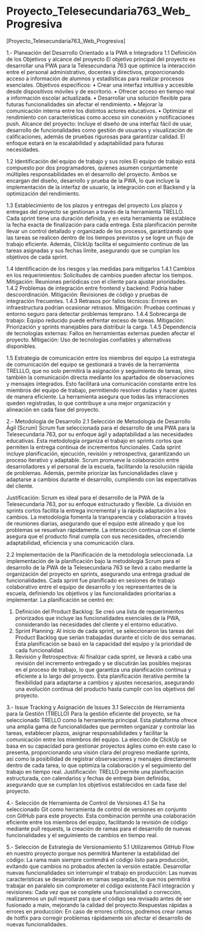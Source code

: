 # Proyecto_Telesecundaria763_Web_Progresiva

[Proyecto_Telesecundaria763_Web_Progresiva]

1.- Planeación del Desarrollo Orientado a la PWA e Integradora
1.1	 Definición de los Objetivos y alcance del proyecto
El objetivo principal del proyecto es desarrollar una PWA para la Telesecundaria 763 que optimice la interacción entre el personal administrativo, docentes y directivos, proporcionando acceso a información de alumnos y estadísticas para realizar procesos esenciales.
Objetivos específicos:
•	Crear una interfaz intuitiva y accesible desde dispositivos móviles y de escritorio.
•	Ofrecer acceso en tiempo real a información escolar actualizada.
•	Desarrollar una solución flexible para futuras funcionalidades sin afectar el rendimiento.
•	Mejorar la comunicación interna entre los distintos actores educativos.
•	Optimizar el rendimiento con características como acceso sin conexión y notificaciones push.
Alcance del proyecto: Incluye el diseño de una interfaz fácil de usar, desarrollo de funcionalidades como gestión de usuarios y visualización de calificaciones, además de pruebas rigurosas para garantizar calidad. El enfoque estará en la escalabilidad y adaptabilidad para futuras necesidades.

1.2	Identificación del equipo de trabajo y sus roles
El equipo de trabajo está compuesto por dos programadores, quienes asumen conjuntamente múltiples responsabilidades en el desarrollo del proyecto. Ambos se encargan del diseño, desarrollo y prueba de la PWA, lo que incluye la implementación de la interfaz de usuario, la integración con el Backend y la optimización del rendimiento.

1.3	Establecimiento de los plazos y entregas del proyecto
Los plazos y entregas del proyecto se gestionan a través de la herramienta TRELLO. Cada sprint tiene una duración definida, y en esta herramienta se establece la fecha exacta de finalización para cada entrega. Esta planificación permite llevar un control detallado y organizado de los procesos, garantizando que las tareas se realicen dentro de los tiempos previstos y se logre un flujo de trabajo eficiente. Además, ClickUp facilita el seguimiento continuo de las tareas asignadas y sus fechas límite, asegurando que se cumplan los objetivos de cada sprint.


1.4	Identificación de los riesgos y las medidas para mitigarlos
1.4.1	Cambios en los requerimientos: Solicitudes de cambios pueden afectar los tiempos.
Mitigación: Reuniones periódicas con el cliente para ajustar prioridades.
1.4.2	Problemas de integración entre frontend y backend: Podría haber descoordinación.
Mitigación: Revisiones de código y pruebas de integración frecuentes.
1.4.3	Retrasos por fallos técnicos: Errores en infraestructura podrían ocasionar retrasos.
Mitigación: Pruebas continuas y entorno seguro para detectar problemas temprano.
1.4.4	Sobrecarga de trabajo: Equipo reducido puede enfrentar exceso de tareas.
Mitigación: Priorización y sprints manejables para distribuir la carga.
1.4.5	Dependencia de tecnologías externas: Fallos en herramientas externas pueden afectar el proyecto.
Mitigación: Uso de tecnologías confiables y alternativas disponibles.

1.5	Estrategia de comunicación entre los miembros del equipo
La estrategia de comunicación del equipo se gestionará a través de la herramienta TRELLLO, que no solo permitirá la asignación y seguimiento de tareas, sino también la comunicación directa mediante los apartados de observaciones y mensajes integrados. Esto facilitará una comunicación constante entre los miembros del equipo de trabajo, permitiendo resolver dudas y hacer ajustes de manera eficiente. La herramienta asegura que todas las interacciones queden registradas, lo que contribuye a una mejor organización y alineación en cada fase del proyecto.




2.- Metodología de Desarrollo
2.1 Selección de Metodología de Desarrollo Ágil (Scrum)
Scrum fue seleccionada para el desarrollo de una PWA para la Telesecundaria 763, por su enfoque ágil y adaptabilidad a las necesidades educativas. Esta metodología organiza el trabajo en sprints cortos que permiten la entrega continua de incrementos funcionales. Cada sprint incluye planificación, ejecución, revisión y retrospectiva, garantizando un proceso iterativo y adaptable.
Scrum promueve la colaboración entre desarrolladores y el personal de la escuela, facilitando la resolución rápida de problemas. Además, permite priorizar las funcionalidades clave y adaptarse a cambios durante el desarrollo, cumpliendo con las expectativas del cliente.

Justificación:
Scrum es ideal para el desarrollo de la PWA de la Telesecundaria 763, por su enfoque estructurado y flexible. La división en sprints cortos facilita la entrega incremental y la rápida adaptación a los cambios. La metodología fomenta la transparencia y colaboración a través de reuniones diarias, asegurando que el equipo esté alineado y que los problemas se resuelvan rápidamente. La interacción continua con el cliente asegura que el producto final cumpla con sus necesidades, ofreciendo adaptabilidad, eficiencia y una comunicación clara.

2.2 Implementación de la Planificación de la metodología seleccionada.
La implementación de la planificación bajo la metodología Scrum para el desarrollo de la PWA de la Telesecundaria 763 se llevó a cabo mediante la organización del proyecto en sprints, asegurando una entrega gradual de funcionalidades. Cada sprint fue planificado en sesiones de trabajo colaborativo entre el equipo de desarrollo y los representantes de la escuela, definiendo los objetivos y las funcionalidades prioritarias a implementar.
La planificación se centró en:
1.	Definición del Product Backlog: Se creó una lista de requerimientos priorizados que incluye las funcionalidades esenciales de la PWA, considerando las necesidades del cliente y el entorno educativo.
2.	Sprint Planning: Al inicio de cada sprint, se seleccionaron las tareas del Product Backlog que serían trabajadas durante el ciclo de dos semanas. Esta planificación se basó en la capacidad del equipo y la prioridad de cada funcionalidad.
3.	Revisión y Retrospectiva: Al finalizar cada sprint, se llevará a cabo una revisión del incremento entregado y se discutirán las posibles mejoras en el proceso de trabajo, lo que garantiza una planificación continua y eficiente a lo largo del proyecto.
Esta planificación iterativa permite la flexibilidad para adaptarse a cambios y ajustes necesarios, asegurando una evolución continua del producto hasta cumplir con los objetivos del proyecto.


3.- Issue Tracking y Asignación de Issues
3.1 Selección de Herramienta para la Gestión (TRELLO)
Para la gestión eficiente del proyecto, se ha seleccionado TRELLO como la herramienta principal. Esta plataforma ofrece una amplia gama de funcionalidades que permiten organizar y controlar las tareas, establecer plazos, asignar responsabilidades y facilitar la comunicación entre los miembros del equipo. La elección de ClickUp se basa en su capacidad para gestionar proyectos ágiles como en este caso lo presenta, proporcionando una visión clara del progreso mediante sprints, así como la posibilidad de registrar observaciones y mensajes directamente dentro de cada tarea, lo que optimiza la colaboración y el seguimiento del trabajo en tiempo real.
Justificación: TRELLO permite una planificación estructurada, con calendarios y fechas de entrega bien definidas, asegurando que se cumplan los objetivos establecidos en cada fase del proyecto.

4.- Selección de Herramienta de Control de Versiones
4.1 Se ha seleccionado Git como herramienta de control de versiones en conjunto con GitHub para este proyecto. Esta combinación permite una colaboración eficiente entre los miembros del equipo, facilitando la revisión de código mediante pull requests, la creación de ramas para el desarrollo de nuevas funcionalidades y el seguimiento de cambios en tiempo real.

5.- Selección de Estrategia de Versionamiento
5.1 Utilizaremos GitHub Flow en nuestro proyecto porque nos permitirá
Mantener la estabilidad del código: La rama main siempre contendrá el código listo para producción, evitando que cambios no probados afecten la versión estable.
Desarrollar nuevas funcionalidades sin interrumpir el trabajo en producción: Las nuevas características se desarrollarán en ramas separadas, lo que nos permitirá trabajar en paralelo sin comprometer el código existente.Fácil integración y revisiones: Cada vez que se complete una funcionalidad o corrección, realizaremos un pull request para que el código sea revisado antes de ser fusionado a main, mejorando la calidad del proyecto.Respuestas rápidas a errores en producción: En caso de errores críticos, podremos crear ramas de hotfix para corregir problemas rápidamente sin afectar el desarrollo de nuevas funcionalidades.


